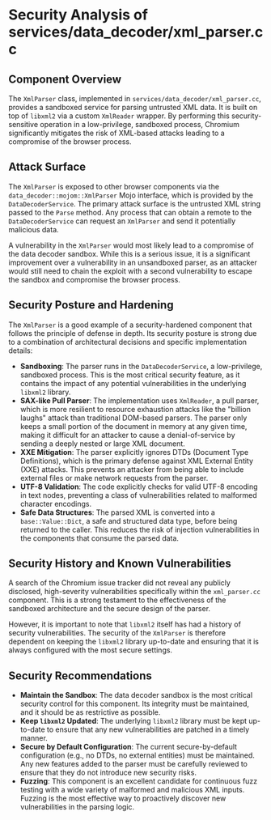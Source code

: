 # Security Analysis of services/data_decoder/xml_parser.cc

## Component Overview

The `XmlParser` class, implemented in `services/data_decoder/xml_parser.cc`, provides a sandboxed service for parsing untrusted XML data. It is built on top of `libxml2` via a custom `XmlReader` wrapper. By performing this security-sensitive operation in a low-privilege, sandboxed process, Chromium significantly mitigates the risk of XML-based attacks leading to a compromise of the browser process.

## Attack Surface

The `XmlParser` is exposed to other browser components via the `data_decoder::mojom::XmlParser` Mojo interface, which is provided by the `DataDecoderService`. The primary attack surface is the untrusted XML string passed to the `Parse` method. Any process that can obtain a remote to the `DataDecoderService` can request an `XmlParser` and send it potentially malicious data.

A vulnerability in the `XmlParser` would most likely lead to a compromise of the data decoder sandbox. While this is a serious issue, it is a significant improvement over a vulnerability in an unsandboxed parser, as an attacker would still need to chain the exploit with a second vulnerability to escape the sandbox and compromise the browser process.

## Security Posture and Hardening

The `XmlParser` is a good example of a security-hardened component that follows the principle of defense in depth. Its security posture is strong due to a combination of architectural decisions and specific implementation details:

-   **Sandboxing**: The parser runs in the `DataDecoderService`, a low-privilege, sandboxed process. This is the most critical security feature, as it contains the impact of any potential vulnerabilities in the underlying `libxml2` library.
-   **SAX-like Pull Parser**: The implementation uses `XmlReader`, a pull parser, which is more resilient to resource exhaustion attacks like the "billion laughs" attack than traditional DOM-based parsers. The parser only keeps a small portion of the document in memory at any given time, making it difficult for an attacker to cause a denial-of-service by sending a deeply nested or large XML document.
-   **XXE Mitigation**: The parser explicitly ignores DTDs (Document Type Definitions), which is the primary defense against XML External Entity (XXE) attacks. This prevents an attacker from being able to include external files or make network requests from the parser.
-   **UTF-8 Validation**: The code explicitly checks for valid UTF-8 encoding in text nodes, preventing a class of vulnerabilities related to malformed character encodings.
-   **Safe Data Structures**: The parsed XML is converted into a `base::Value::Dict`, a safe and structured data type, before being returned to the caller. This reduces the risk of injection vulnerabilities in the components that consume the parsed data.

## Security History and Known Vulnerabilities

A search of the Chromium issue tracker did not reveal any publicly disclosed, high-severity vulnerabilities specifically within the `xml_parser.cc` component. This is a strong testament to the effectiveness of the sandboxed architecture and the secure design of the parser.

However, it is important to note that `libxml2` itself has had a history of security vulnerabilities. The security of the `XmlParser` is therefore dependent on keeping the `libxml2` library up-to-date and ensuring that it is always configured with the most secure settings.

## Security Recommendations

-   **Maintain the Sandbox**: The data decoder sandbox is the most critical security control for this component. Its integrity must be maintained, and it should be as restrictive as possible.
-   **Keep `libxml2` Updated**: The underlying `libxml2` library must be kept up-to-date to ensure that any new vulnerabilities are patched in a timely manner.
-   **Secure by Default Configuration**: The current secure-by-default configuration (e.g., no DTDs, no external entities) must be maintained. Any new features added to the parser must be carefully reviewed to ensure that they do not introduce new security risks.
-   **Fuzzing**: This component is an excellent candidate for continuous fuzz testing with a wide variety of malformed and malicious XML inputs. Fuzzing is the most effective way to proactively discover new vulnerabilities in the parsing logic.